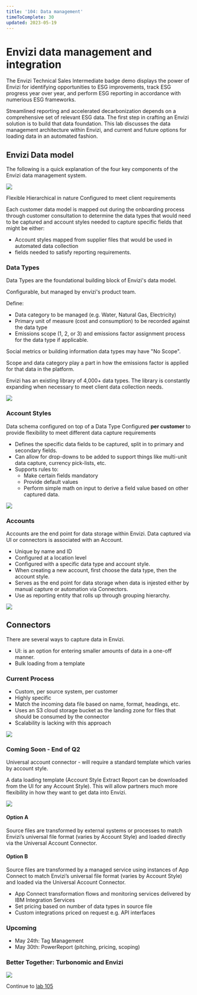 ```yaml
---
title: '104: Data management'
timeToComplete: 30
updated: 2023-05-19
---
```


# Envizi data management and integration

The Envizi Technical Sales Intermediate badge demo displays the power of Envizi for identifying opportunities to ESG improvements, track ESG progress year over year, and perform ESG reporting in accordance with numerious ESG frameworks.  

Streamlined reporting and accelerated decarbonization depends on a comprehensive set of relevant ESG data.  The first step in crafting an Envizi solution is to build that data foundation.  This lab discusses the data management architecture within Envizi, and current and future options for loading data in an automated fashion. 


## Envizi Data model

The following is a quick explanation of the four key components of the Envizi data management system.

![](./images/104/data-model-summary.png)

Flexible
Hierarchical in nature
Configured to meet client requirements

Each customer data model is mapped out during the onboarding process through customer consultation to determine the data types that would need to be captured and account styles needed to capture specific fields that might be either:
- Account styles mapped from supplier files that would be used in automated data collection
- fields needed to satisfy reporting requirements. 


### Data Types
Data Types are the foundational building block of Envizi's data model.

Configurable, but managed by envizi's product team.

Define:
- Data category to be managed (e.g. Water, Natural Gas, Electricity)
- Primary unit of measure (cost and consumption) to be recorded against the data type 
- Emissions scope (1, 2, or 3) and emissions factor assignment process for the data type if applicable. 

Social metrics or building information data types may have "No Scope".  

Scope and data category play a part in how the emissions factor is applied for that data in the platform. 

Envizi has an existing library of 4,000+ data types. The library is constantly expanding when necessary to meet client data collection needs.

![](./images/104/data-types-example.png)


### Account Styles
Data schema configured on top of a Data Type
Configured **per customer** to provide flexibility to meet different data capture requirements
- Defines the specific data fields to be captured, split in to primary and secondary fields.
- Can allow for drop-downs to be added to support things like multi-unit data capture, currency pick-lists, etc.
- Supports rules to:
  - Make certain fields mandatory
  - Provide default values
  - Perform simple math on input to derive a field value based on other captured data. 

![](./images/104/account-styles.png)

### Accounts
Accounts are the end point for data storage within Envizi.  Data captured via UI or connectors is associated with an Account. 

- Unique by name and ID
- Configured at a location level
- Configured with a specific data type and account style.
- When creating a new account, first choose the data type, then the account style.  
- Serves as the end point for data storage when data is injested either by manual capture or automation via Connectors. 
- Use as reporting entity that rolls up through grouping hierarchy.

![](./images/104/account-example.png)

## Connectors 

There are several ways to capture data in Envizi.
- UI: is an option for entering smaller amounts of data in a one-off manner.  
- Bulk loading from a template

### Current Process
- Custom, per source system, per customer
- Highly specific
- Match the incoming data file based on name, format, headings, etc.
- Uses an S3 cloud storage bucket as the landing zone for files that should be consumed by the connector
- Scalability is lacking with this approach

![](./images/104/connector-current-final.png)

### Coming Soon - End of Q2
Universal account connector - will require a standard template which varies by account style.

A data loading template (Account Style Extract Report can be downloaded from the UI for any Account Style). This will allow partners much more flexibility in how they want to get data into Envizi.

![](./images/104/connector-future.png)

#### Option A
Source files are transformed by external systems or processes to match Envizi’s universal file format (varies by Account Style) and loaded directly via the Universal Account Connector.

#### Option B
Source files are transformed by a managed service using instances of App Connect to match Envizi’s universal file format (varies by Account Style) and loaded via the Universal Account Connector.
- App Connect transformation flows and monitoring services delivered by IBM Integration Services
- Set pricing based on number of data types in source file
- Custom integrations priced on request e.g. API interfaces

### Upcoming

- May 24th: Tag Management
- May 30th: PowerReport (pitching, pricing, scoping)

### Better Together: Turbonomic and Envizi

![](./images/104/turbo-envizi-arch.png)

Continue to [lab 105](/envizi/105)
